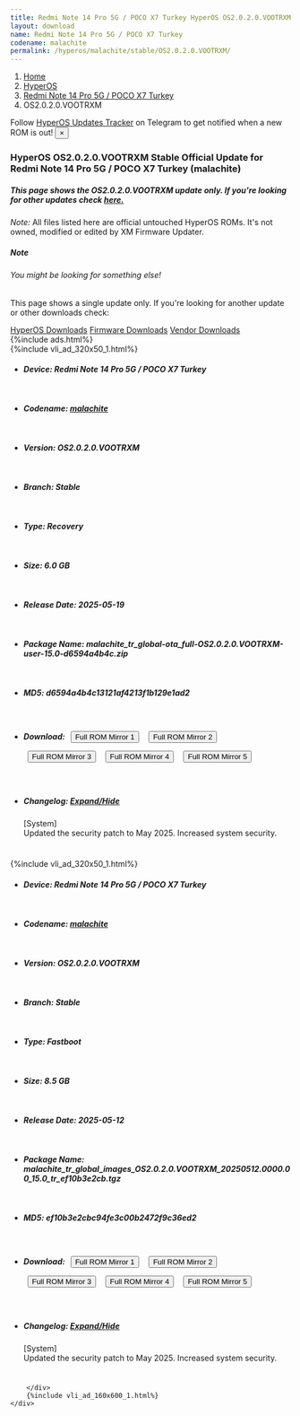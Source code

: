 ```yaml
---
title: Redmi Note 14 Pro 5G / POCO X7 Turkey HyperOS OS2.0.2.0.VOOTRXM Update
layout: download
name: Redmi Note 14 Pro 5G / POCO X7 Turkey
codename: malachite
permalink: /hyperos/malachite/stable/OS2.0.2.0.VOOTRXM/
---
```

<nav aria-label="breadcrumb">
    <ol class="breadcrumb">
        <li class="breadcrumb-item"><a href="/">Home</a></li>
        <li class="breadcrumb-item"><a href="/hyperos/">HyperOS</a></li>
        <li class="breadcrumb-item"><a href="/hyperos/malachite/">Redmi Note 14 Pro 5G / POCO X7 Turkey</a></li>
        <li class="breadcrumb-item active" aria-current="page">OS2.0.2.0.VOOTRXM</li>
    </ol>
</nav>
<div class="alert alert-primary alert-dismissible fade show" role="alert">
    Follow <a href="https://t.me/MIUIUpdatesTracker" class="alert-link">HyperOS Updates Tracker</a> on Telegram to get
    notified when a new ROM is out!
    <button type="button" class="close" data-dismiss="alert" aria-label="Close">
        <span aria-hidden="true">&times;</span>
    </button>
</div>
<div class="col-12 mx-auto">
    <h3 class="title bg-light p-2 rounded">HyperOS OS2.0.2.0.VOOTRXM Stable Official Update for Redmi Note 14 Pro 5G / POCO X7 Turkey (malachite)</h3>
    <h5>This page shows the OS2.0.2.0.VOOTRXM update only. If you're looking for other updates check
        <a href="/hyperos/malachite/">here.</a></h5>
    <p><i>Note: </i>All files listed here are official untouched HyperOS ROMs.
        It's not owned, modified or edited by XM Firmware Updater.</p>
    <div class="card">
        <div class="card-body">
            <h5 class="card-title">Note</h5>
            <h6 class="card-subtitle mb-2 text-muted">You might be looking for something else!</h6>
            <p class="card-text">This page shows a single update only.
                If you're looking for another update or other downloads check:</p>
            <a href="/hyperos/" class="card-link">HyperOS Downloads</a>
            <a href="/firmware/" class="card-link">Firmware Downloads</a>
            <a href="/vendor/" class="card-link">Vendor Downloads</a>
        </div>
    </div>
    {%include ads.html%}
    <div class="row justify-content-center">
        <div class="col-10" id="downloads">
                    <div class="card card-body">
            {%include vli_ad_320x50_1.html%}
            <ul class="list-unstyled">
                <li style="padding-bottom: 10px;">
                    <h5><b>Device: </b>Redmi Note 14 Pro 5G / POCO X7 Turkey</h5>
                </li>
                <li style="padding-bottom: 10px;">
                    <h5><b>Codename: </b> <a href="/hyperos/malachite/" target="_blank">malachite</a> </h5>
                </li>
                <li style="padding-bottom: 10px;">
                    <h5><b>Version: </b>OS2.0.2.0.VOOTRXM</h5>
                </li>
                <li style="padding-bottom: 10px;">
                    <h5><b>Branch: </b>Stable</h5>
                </li>
                <li style="padding-bottom: 10px;">
                    <h5><b>Type: </b>Recovery</h5>
                </li>
                <li style="padding-bottom: 10px;">
                    <h5><b>Size: </b>6.0 GB</h5>
                </li>
                <li style="padding-bottom: 10px;">
                    <h5><b>Release Date: </b>2025-05-19</h5>
                </li>
                <li style="padding-bottom: 10px;">
                    <h5><b>Package Name: </b><span id="filename" class="text-dark">malachite_tr_global-ota_full-OS2.0.2.0.VOOTRXM-user-15.0-d6594a4b4c.zip</span></h5>
                </li>
                <li style="padding-bottom: 10px;">
                    <h5><b>MD5: </b><span id="md5" class="text-muted">d6594a4b4c13121af4213f1b129e1ad2</span></h5>
                </li>
                <li style="padding-bottom: 10px;">
                    <h5><b>Download: </b> <button type="button" id="download" class="btn btn-primary" style="margin: 7px;" onclick="window.open('https://cdnorg.d.miui.com/OS2.0.2.0.VOOTRXM/malachite_tr_global-ota_full-OS2.0.2.0.VOOTRXM-user-15.0-d6594a4b4c.zip', '_blank');"><i class="fa fa-download"></i> Full ROM Mirror 1</button> <button type="button" id="download" class="btn btn-primary" style="margin: 7px;" onclick="window.open('https://bkt-sgp-miui-ota-update-alisgp.oss-ap-southeast-1.aliyuncs.com/OS2.0.2.0.VOOTRXM/malachite_tr_global-ota_full-OS2.0.2.0.VOOTRXM-user-15.0-d6594a4b4c.zip', '_blank');"><i class="fa fa-download"></i> Full ROM Mirror 2</button> <button type="button" id="download" class="btn btn-primary" style="margin: 7px;" onclick="window.open('https://bn.d.miui.com/OS2.0.2.0.VOOTRXM/malachite_tr_global-ota_full-OS2.0.2.0.VOOTRXM-user-15.0-d6594a4b4c.zip', '_blank');"><i class="fa fa-download"></i> Full ROM Mirror 3</button> <button type="button" id="download" class="btn btn-primary" style="margin: 7px;" onclick="window.open('https://bigota.d.miui.com/OS2.0.2.0.VOOTRXM/malachite_tr_global-ota_full-OS2.0.2.0.VOOTRXM-user-15.0-d6594a4b4c.zip', '_blank');"><i class="fa fa-download"></i> Full ROM Mirror 4</button> <button type="button" id="download" class="btn btn-primary" style="margin: 7px;" onclick="window.open('https://hugeota.d.miui.com/OS2.0.2.0.VOOTRXM/malachite_tr_global-ota_full-OS2.0.2.0.VOOTRXM-user-15.0-d6594a4b4c.zip', '_blank');"><i class="fa fa-download"></i> Full ROM Mirror 5</button></h5>
                </li>
                <li style="padding-bottom: 10px;">
                    <h5><b>Changelog: </b><a href="#malachite_1_changelog" data-toggle="collapse" role="button"
                            aria-expanded="false" aria-controls="malachite_1_changelog"> <i class="fa fa-arrow-down"
                                aria-hidden="true"></i> Expand/Hide</a></h5>
                    <div class="collapse" id="malachite_1_changelog">
                        <p id="changelog_text">[System]<br>Updated the security patch to May 2025. Increased system security.</p>
                    </div>
                </li>
            </ul>
        </div>
        <div class="card card-body">
            {%include vli_ad_320x50_1.html%}
            <ul class="list-unstyled">
                <li style="padding-bottom: 10px;">
                    <h5><b>Device: </b>Redmi Note 14 Pro 5G / POCO X7 Turkey</h5>
                </li>
                <li style="padding-bottom: 10px;">
                    <h5><b>Codename: </b> <a href="/hyperos/malachite/" target="_blank">malachite</a> </h5>
                </li>
                <li style="padding-bottom: 10px;">
                    <h5><b>Version: </b>OS2.0.2.0.VOOTRXM</h5>
                </li>
                <li style="padding-bottom: 10px;">
                    <h5><b>Branch: </b>Stable</h5>
                </li>
                <li style="padding-bottom: 10px;">
                    <h5><b>Type: </b>Fastboot</h5>
                </li>
                <li style="padding-bottom: 10px;">
                    <h5><b>Size: </b>8.5 GB</h5>
                </li>
                <li style="padding-bottom: 10px;">
                    <h5><b>Release Date: </b>2025-05-12</h5>
                </li>
                <li style="padding-bottom: 10px;">
                    <h5><b>Package Name: </b><span id="filename" class="text-dark">malachite_tr_global_images_OS2.0.2.0.VOOTRXM_20250512.0000.00_15.0_tr_ef10b3e2cb.tgz</span></h5>
                </li>
                <li style="padding-bottom: 10px;">
                    <h5><b>MD5: </b><span id="md5" class="text-muted">ef10b3e2cbc94fe3c00b2472f9c36ed2</span></h5>
                </li>
                <li style="padding-bottom: 10px;">
                    <h5><b>Download: </b> <button type="button" id="download" class="btn btn-primary" style="margin: 7px;" onclick="window.open('https://cdnorg.d.miui.com/OS2.0.2.0.VOOTRXM/malachite_tr_global_images_OS2.0.2.0.VOOTRXM_20250512.0000.00_15.0_tr_ef10b3e2cb.tgz', '_blank');"><i class="fa fa-download"></i> Full ROM Mirror 1</button> <button type="button" id="download" class="btn btn-primary" style="margin: 7px;" onclick="window.open('https://bkt-sgp-miui-ota-update-alisgp.oss-ap-southeast-1.aliyuncs.com/OS2.0.2.0.VOOTRXM/malachite_tr_global_images_OS2.0.2.0.VOOTRXM_20250512.0000.00_15.0_tr_ef10b3e2cb.tgz', '_blank');"><i class="fa fa-download"></i> Full ROM Mirror 2</button> <button type="button" id="download" class="btn btn-primary" style="margin: 7px;" onclick="window.open('https://bn.d.miui.com/OS2.0.2.0.VOOTRXM/malachite_tr_global_images_OS2.0.2.0.VOOTRXM_20250512.0000.00_15.0_tr_ef10b3e2cb.tgz', '_blank');"><i class="fa fa-download"></i> Full ROM Mirror 3</button> <button type="button" id="download" class="btn btn-primary" style="margin: 7px;" onclick="window.open('https://bigota.d.miui.com/OS2.0.2.0.VOOTRXM/malachite_tr_global_images_OS2.0.2.0.VOOTRXM_20250512.0000.00_15.0_tr_ef10b3e2cb.tgz', '_blank');"><i class="fa fa-download"></i> Full ROM Mirror 4</button> <button type="button" id="download" class="btn btn-primary" style="margin: 7px;" onclick="window.open('https://hugeota.d.miui.com/OS2.0.2.0.VOOTRXM/malachite_tr_global_images_OS2.0.2.0.VOOTRXM_20250512.0000.00_15.0_tr_ef10b3e2cb.tgz', '_blank');"><i class="fa fa-download"></i> Full ROM Mirror 5</button></h5>
                </li>
                <li style="padding-bottom: 10px;">
                    <h5><b>Changelog: </b><a href="#malachite_2_changelog" data-toggle="collapse" role="button"
                            aria-expanded="false" aria-controls="malachite_2_changelog"> <i class="fa fa-arrow-down"
                                aria-hidden="true"></i> Expand/Hide</a></h5>
                    <div class="collapse" id="malachite_2_changelog">
                        <p id="changelog_text">[System]<br>Updated the security patch to May 2025. Increased system security.</p>
                    </div>
                </li>
            </ul>
        </div>

        </div>
        {%include vli_ad_160x600_1.html%}
    </div>
</div>
